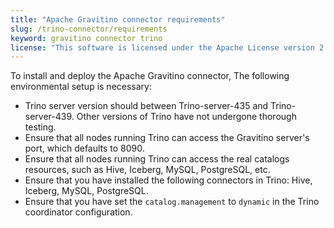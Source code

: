 ```yaml
---
title: "Apache Gravitino connector requirements"
slug: /trino-connector/requirements
keyword: gravitino connector trino
license: "This software is licensed under the Apache License version 2."
---
```


To install and deploy the Apache Gravitino connector, The following environmental setup is necessary:

- Trino server version should between Trino-server-435 and Trino-server-439.
  Other versions of Trino have not undergone thorough testing.
- Ensure that all nodes running Trino can access the Gravitino server's port, which defaults to 8090.
- Ensure that all nodes running Trino can access the real catalogs resources, such as Hive, Iceberg, MySQL, PostgreSQL, etc.
- Ensure that you have installed the following connectors in Trino: Hive, Iceberg, MySQL, PostgreSQL.
- Ensure that you have set the `catalog.management` to `dynamic` in the Trino coordinator configuration.
